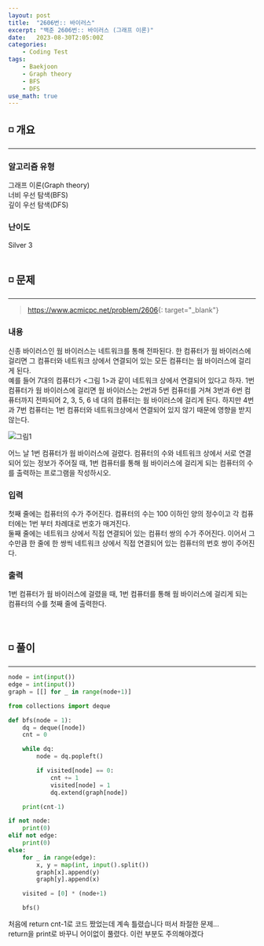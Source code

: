 ```yaml
---
layout: post
title:  "2606번:: 바이러스"
excerpt: "백준 2606번:: 바이러스 (그래프 이론)"
date:   2023-08-30T2:05:00Z
categories:
    - Coding Test
tags:
    - Baekjoon
    - Graph theory
    - BFS
    - DFS
use_math: true
---
```


## ◽ 개요
---
### 알고리즘 유형
그래프 이론(Graph theory)  
너비 우선 탐색(BFS)  
깊이 우선 탐색(DFS)  


### 난이도
Silver 3
<br/><br/>

## ◽ 문제
---
> <https://www.acmicpc.net/problem/2606>{: target="_blank"}

### 내용
신종 바이러스인 웜 바이러스는 네트워크를 통해 전파된다. 한 컴퓨터가 웜 바이러스에 걸리면 그 컴퓨터와 네트워크 상에서 연결되어 있는 모든 컴퓨터는 웜 바이러스에 걸리게 된다.  
예를 들어 7대의 컴퓨터가 <그림 1>과 같이 네트워크 상에서 연결되어 있다고 하자. 1번 컴퓨터가 웜 바이러스에 걸리면 웜 바이러스는 2번과 5번 컴퓨터를 거쳐 3번과 6번 컴퓨터까지 전파되어 2, 3, 5, 6 네 대의 컴퓨터는 웜 바이러스에 걸리게 된다. 하지만 4번과 7번 컴퓨터는 1번 컴퓨터와 네트워크상에서 연결되어 있지 않기 때문에 영향을 받지 않는다.  

![그림1](https://github.com/SubinJin98/SubinJin98.github.io/assets/116137904/87d426e9-e76c-4a0d-a112-415d29a1e899)  

어느 날 1번 컴퓨터가 웜 바이러스에 걸렸다. 컴퓨터의 수와 네트워크 상에서 서로 연결되어 있는 정보가 주어질 때, 1번 컴퓨터를 통해 웜 바이러스에 걸리게 되는 컴퓨터의 수를 출력하는 프로그램을 작성하시오.  

### 입력
첫째 줄에는 컴퓨터의 수가 주어진다. 컴퓨터의 수는 100 이하인 양의 정수이고 각 컴퓨터에는 1번 부터 차례대로 번호가 매겨진다.  
둘째 줄에는 네트워크 상에서 직접 연결되어 있는 컴퓨터 쌍의 수가 주어진다. 이어서 그 수만큼 한 줄에 한 쌍씩 네트워크 상에서 직접 연결되어 있는 컴퓨터의 번호 쌍이 주어진다.  

### 출력
1번 컴퓨터가 웜 바이러스에 걸렸을 때, 1번 컴퓨터를 통해 웜 바이러스에 걸리게 되는 컴퓨터의 수를 첫째 줄에 출력한다.
<br/><br/><br/>

## ◽ 풀이
---

```python
node = int(input())
edge = int(input())
graph = [[] for _ in range(node+1)]

from collections import deque

def bfs(node = 1):
    dq = deque([node])
    cnt = 0

    while dq:
        node = dq.popleft()

        if visited[node] == 0:
            cnt += 1
            visited[node] = 1
            dq.extend(graph[node])

    print(cnt-1)

if not node:
    print(0)
elif not edge:
    print(0)
else:
    for _ in range(edge):
        x, y = map(int, input().split())
        graph[x].append(y)
        graph[y].append(x)

    visited = [0] * (node+1)

    bfs()
```

처음에 return cnt-1로 코드 짰었는데 계속 틀렸습니다 떠서 좌절한 문제...  
return을 print로 바꾸니 어이없이 풀렸다. 이런 부분도 주의해야겠다  
